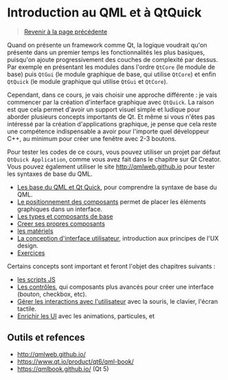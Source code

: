 
# Introduction au QML et à QtQuick

> [Revenir à la page précédente](../README.md)

Quand on présente un framework comme Qt, la logique voudrait qu'on présente dans un premier temps les fonctionnalités les
plus basiques, puisqu'on ajoute progressivement des couches de complexité par dessus. Par exemple en présentant les modules
dans l'ordre `QtCore` (le module de base) puis `QtGui` (le module graphique de base, qui utilise `QtCore`) et enfin
`QtQuick` (le module graphique qui utilise `QtGui` et `QtCore`).

Cependant, dans ce cours, je vais choisir une approche différente : je vais commencer par la création d'interface graphique
avec `QtQuick`. La raison est que cela permet d'avoir un support visuel simple et ludique pour aborder plusieurs concepts
importants de Qt. Et même si vous n'êtes pas intéressé par la création d'applications graphique, je pense que cela reste une
compétence indispensable a avoir pour l'importe quel développeur C++, au minimum pour créer une fenêtre avec 2-3 boutons.

Pour tester les codes de ce cours, vous pouvez utiliser un projet par défaut `QtQuick Application`, comme vous avez fait dans
le chapitre sur Qt Creator. Vous pouvez également utiliser le site http://qmlweb.github.io pour tester les syntaxes de base du QML.

- [Les base du QML et Qt Quick](bases.md), pour comprendre la syntaxe de base du QML.
- [Le positionnement des composants](positioning.md) permet de placer les éléments graphiques dans un interface.
- [Les types et composants de base](types.md)
- [Creer ses propres composants](component.md)
- [les matériels](material.md)
- [La conception d'interface utilisateur](ux.md), introduction aux principes de l'UX design.
- [Exercices](exercices.md)

Certains concepts sont important et feront l'objet des chapitres suivants :

- [les scripts JS](js.md)
- [Les contrôles](controls.md), qui composants plus avancés pour créer une interface (bouton, checkbox, etc).
- [Gérer les interactions avec l'utilisateur](input.md) avec la souris, le clavier, l'écran tactile.
- [Enrichir les UI](ui.md) avec les animations, particules, et

## Outils et refences

- http://qmlweb.github.io/
- https://www.qt.io/product/qt6/qml-book/
- https://qmlbook.github.io/ (Qt 5)
